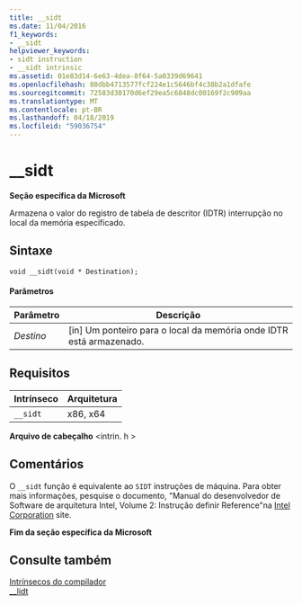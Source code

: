 ```yaml
---
title: __sidt
ms.date: 11/04/2016
f1_keywords:
- __sidt
helpviewer_keywords:
- sidt instruction
- __sidt intrinsic
ms.assetid: 01e83d14-6e63-4dea-8f64-5a0339d69641
ms.openlocfilehash: 88dbb4713577fcf224e1c5646bf4c38b2a1dfafe
ms.sourcegitcommit: 72583d30170d6ef29ea5c6848dc00169f2c909aa
ms.translationtype: MT
ms.contentlocale: pt-BR
ms.lasthandoff: 04/18/2019
ms.locfileid: "59036754"
---
```

# <a name="sidt"></a>__sidt

**Seção específica da Microsoft**

Armazena o valor do registro de tabela de descritor (IDTR) interrupção no local da memória especificado.

## <a name="syntax"></a>Sintaxe

```
void __sidt(void * Destination);
```

#### <a name="parameters"></a>Parâmetros

|Parâmetro|Descrição|
|---------------|-----------------|
|*Destino*|[in] Um ponteiro para o local da memória onde IDTR está armazenado.|

## <a name="requirements"></a>Requisitos

|Intrínseco|Arquitetura|
|---------------|------------------|
|`__sidt`|x86, x64|

**Arquivo de cabeçalho** \<intrin. h >

## <a name="remarks"></a>Comentários

O `__sidt` função é equivalente ao `SIDT` instruções de máquina. Para obter mais informações, pesquise o documento, "Manual do desenvolvedor de Software de arquitetura Intel, Volume 2: Instrução definir Reference"na [Intel Corporation](https://software.intel.com/articles/intel-sdm) site.

**Fim da seção específica da Microsoft**

## <a name="see-also"></a>Consulte também

[Intrínsecos do compilador](../intrinsics/compiler-intrinsics.md)<br/>
[__lidt](../intrinsics/lidt.md)